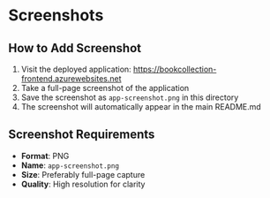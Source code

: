 # Screenshots

## How to Add Screenshot

1. Visit the deployed application: https://bookcollection-frontend.azurewebsites.net
2. Take a full-page screenshot of the application
3. Save the screenshot as `app-screenshot.png` in this directory
4. The screenshot will automatically appear in the main README.md

## Screenshot Requirements

- **Format**: PNG
- **Name**: `app-screenshot.png`
- **Size**: Preferably full-page capture
- **Quality**: High resolution for clarity
